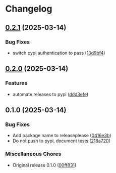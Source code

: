 # Changelog

## [0.2.1](https://github.com/imallona/snakemake-software-deployment-plugin-cvmfs/compare/v0.2.0...v0.2.1) (2025-03-14)


### Bug Fixes

* switch pypi authentication to pass ([13d9bf4](https://github.com/imallona/snakemake-software-deployment-plugin-cvmfs/commit/13d9bf42680bb8fd861f50ae867942afc6cc34fb))

## [0.2.0](https://github.com/imallona/snakemake-software-deployment-plugin-cvmfs/compare/v0.1.0...v0.2.0) (2025-03-14)


### Features

* automate releases to pypi ([ddd3efe](https://github.com/imallona/snakemake-software-deployment-plugin-cvmfs/commit/ddd3efe96b5b6c690d9a81df5b730528c029c525))

## 0.1.0 (2025-03-14)


### Bug Fixes

* Add package name to releaseplease ([0416e3b](https://github.com/imallona/snakemake-software-deployment-plugin-cvmfs/commit/0416e3b2489d943fbd9ce149bd25b5eb4dcd6099))
* Do not push to pypi, document tests ([218a720](https://github.com/imallona/snakemake-software-deployment-plugin-cvmfs/commit/218a7207989e68367401e38447575043ece846ca))


### Miscellaneous Chores

* Original release 0.1.0 ([00ff831](https://github.com/imallona/snakemake-software-deployment-plugin-cvmfs/commit/00ff831ac51f40300b101968e9b952cc876ab9d9))
